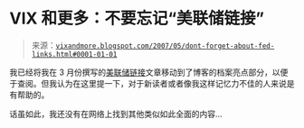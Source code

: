 <!--yml

分类：未分类

日期：2024-05-18 19:15:21

-->

# VIX 和更多：不要忘记“美联储链接”

> 来源：[`vixandmore.blogspot.com/2007/05/dont-forget-about-fed-links.html#0001-01-01`](http://vixandmore.blogspot.com/2007/05/dont-forget-about-fed-links.html#0001-01-01)

我已经将我在 3 月份撰写的[美联储链接](http://vixandmore.blogspot.com/2007/03/fed-links.html)文章移动到了博客的档案亮点部分，以便于查阅。但我认为在这里提一下，对于新读者或者像我这样记忆力不佳的人来说是有帮助的。

话虽如此，我还没有在网络上找到其他类似如此全面的内容...
